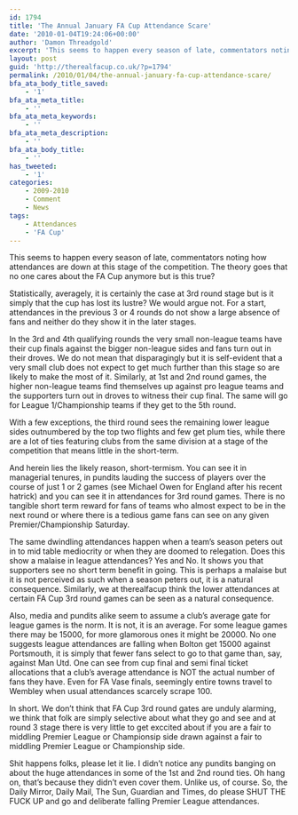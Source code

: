 ```yaml
---
id: 1794
title: 'The Annual January FA Cup Attendance Scare'
date: '2010-01-04T19:24:06+00:00'
author: 'Damon Threadgold'
excerpt: 'This seems to happen every season of late, commentators noting how attendances are down at this stage of the competition. The theory goes that no one cares about the FA Cup anymore but is this true?'
layout: post
guid: 'http://therealfacup.co.uk/?p=1794'
permalink: /2010/01/04/the-annual-january-fa-cup-attendance-scare/
bfa_ata_body_title_saved:
    - '1'
bfa_ata_meta_title:
    - ''
bfa_ata_meta_keywords:
    - ''
bfa_ata_meta_description:
    - ''
bfa_ata_body_title:
    - ''
has_tweeted:
    - '1'
categories:
    - 2009-2010
    - Comment
    - News
tags:
    - Attendances
    - 'FA Cup'
---
```


This seems to happen every season of late, commentators noting how attendances are down at this stage of the competition. The theory goes that no one cares about the FA Cup anymore but is this true?

Statistically, averagely, it is certainly the case at 3rd round stage but is it simply that the cup has lost its lustre? We would argue not. For a start, attendances in the previous 3 or 4 rounds do not show a large absence of fans and neither do they show it in the later stages.

In the 3rd and 4th qualifying rounds the very small non-league teams have their cup finals against the bigger non-league sides and fans turn out in their droves. We do not mean that disparagingly but it is self-evident that a very small club does not expect to get much further than this stage so are likely to make the most of it. Similarly, at 1st and 2nd round games, the higher non-league teams find themselves up against pro league teams and the supporters turn out in droves to witness their cup final. The same will go for League 1/Championship teams if they get to the 5th round.

With a few exceptions, the third round sees the remaining lower league sides outnumbered by the top two flights and few get plum ties, while there are a lot of ties featuring clubs from the same division at a stage of the competition that means little in the short-term.

And herein lies the likely reason, short-termism. You can see it in managerial tenures, in pundits lauding the success of players over the course of just 1 or 2 games (see Michael Owen for England after his recent hatrick) and you can see it in attendances for 3rd round games. There is no tangible short term reward for fans of teams who almost expect to be in the next round or where there is a tedious game fans can see on any given Premier/Championship Saturday.

The same dwindling attendances happen when a team’s season peters out in to mid table mediocrity or when they are doomed to relegation. Does this show a malaise in league attendances? Yes and No. It shows you that supporters see no short term benefit in going. This is perhaps a malaise but it is not perceived as such when a season peters out, it is a natural consequence. Similarly, we at therealfacup think the lower attendances at certain FA Cup 3rd round games can be seen as a natural consequence.

Also, media and pundits alike seem to assume a club’s average gate for league games is the norm. It is not, it is an average. For some league games there may be 15000, for more glamorous ones it might be 20000. No one suggests league attendances are falling when Bolton get 15000 against Portsmouth, it is simply that fewer fans select to go to that game than, say, against Man Utd. One can see from cup final and semi final ticket allocations that a club’s average attendance is NOT the actual number of fans they have. Even for FA Vase finals, seemingly entire towns travel to Wembley when usual attendances scarcely scrape 100.

In short. We don’t think that FA Cup 3rd round gates are unduly alarming, we think that folk are simply selective about what they go and see and at round 3 stage there is very little to get exccited about if you are a fair to middling Premier League or Championsip side drawn against a fair to middling Premier League or Championship side.

Shit happens folks, please let it lie. I didn’t notice any pundits banging on about the huge attendances in some of the 1st and 2nd round ties. Oh hang on, that’s because they didn’t even cover them. Unlike us, of course. So, the Daily Mirror, Daily Mail, The Sun, Guardian and Times, do please SHUT THE FUCK UP and go and deliberate falling Premier League attendances.